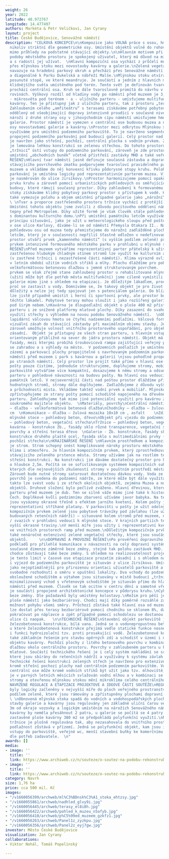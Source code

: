 ```yaml
---
weight: 26
year: 2022
latitude: 48.972767
longitude: 14.477497
authors: Markéta & Petr Veličkovi, Jan Cyrany
layout: project
title: České Budějovice, Senovážné náměstí
description: "CELKOVÁ KONCEPCE\n\nKompozice jako VOLNÁ práce s osou, hmotou, prostorem,
  nikoliv striktní dle geometrické osy. Umístění objektů volně do rohových těžišť,
  mimo průhledy na podstatné stávající objekty.\n\nHlavním motivem při hledání nové
  podoby městského prostoru je spokojený uživatel, který má důvod na místě pobývat
  a s radostí jej užívat.  \nHlavní kompoziční osa vychází z průčelí muzea a pokračuje
  přes mlýnskou stoku mezi novostavby kavárny a galerie.\nZelená vegetační linka stromů
  navazuje na hradební parkový okruh a přechází přes Senovážné náměstí směrem ke Slávii
  a diagonálně k Parku Dukelská a nábřeží Malše.\nMlýnskou stoku otvíráme v mírně
  posunuté stopě, ve které meandruje. Je součástí a jedním z hlavních motivů samostatného
  klidnějšího světa umístěného pod terén. Tento svět je definován tvarem kruhu, kterým
  prochází centrální osa. Kruh se dále tvaroslovně promítá do návrhu v několika dalších
  rovinách. Výškový rozdíl od hladiny vody po náměstí před muzeem je 3,2 m.\nNa pomezí
  - mikrosvěta pod terénem - a - uličního parteru - umísťujeme multifunkční objekt
  kavárny. Ten je přístupný jak z uličního parteru, tak z prostoru „terasy u vody“.
  Zahloubením celého „amfiteátru“ s terasami získáváme potřebný pobytový prostor výškově
  oddělený od všeobjímající dopravy intenzivně proudící v současné niveletě ulice.\nNa
  nároží z druhé strany osy v jihovýchodním cípu náměstí umisťujeme hmotu Alšovy Jihočeské
  galerie. Prostor náměstí je vymezen v centrální ose budovou muzea a na druhé straně
  osy novostavbami galerie a kavárny.\nProstor mezi odkrytou Mlýnskou stokou a Muzeem
  využíváme pro umístění podzemního parkoviště. To je navrženo segmentově s možností
  propojení podzemního parkování pod budoucí galerií. Celý prostor nad parkováním
  je navržen jako střešní, pochůzí, centrální plocha s vodním prvkem. Z jižní strany
  je lemována lehkou konstrukcí se zelenou střechou. Do tohoto prostoru, který nazýváme
  „tržnicí“ ústí vstupy do podzemního parkování, zároveň je zde prostor pro trhy,
  umístění „obchodních buněk“ včetně přístřeší zastávky MHD a také veřejného WC.\n\nURBANISTICKÉ
  ŘEŠENÍ\nHlavní tvar náměstí jasně definuje současná zástavba a doprava. Vyčištěním
  stávajícího povrchového zmatku podporujeme tvarosloví pravidelného parteru před
  muzeem a vkládáme do něj konvexní křivku půdorysné stopy kruhu. Poloha podzemního
  parkování je umístěna logicky pod reprezentativním parterem muzea. Vjezd a výjezd
  je nasměrován do ulice Jirsíkovy.\nProstor harmonizujeme pomocí opakovaného tvarosloví
  prvku kruhu a zároveň pomocí urbanistických pohledových os směřujících na cenné
  budovy, které rámují současný prostor. Díky zahloubení k formovanému toku mlýnské
  stoky získáváme klidný pobytový parkový prostor s přístupem k vodě. Kruh a válec
  také vymezuje polohu a objem umístění případné galerie jako „nárožní“ hmoty náměstí.
  \ \nTvar a proporce zastřešeného prostoru tržnice vychází z protější budovy Metropolu.
  Umístění tohoto objektu jsme zvolili z důvodu pocitového oddělení náměstí od dopravní
  tepny před Metropolem. Díky užité formě je však člověk stále pohledově v kontaktu
  s dominantou kulturního domu.\nPři umístění památníku letcům využíváme obdobného
  principu situování, jako je užit u meteorologického sloupu před poštou. Ten stojí
  v ose ulice Karlovy, díváme-li se od náměstí Přemysla Otakara II.. Na centrální
  pohledovou osu od muzea tedy přemisťujeme do nárožní zadlážděné plochy památník
  letcům, který je v současnosti nepříliš šťastně odložen v nedefinované ploše zeleně.\nHlavní
  prostor utváří prvek „kamenného náměstí“ (s vyšším podílem zeleně) před muzeem s
  prvkem intenzivně formovaného městského parku v prohlubni u mlýnské stoky.\n\nARCHITEKTONICKÉ
  ŘEŠENÍ\nPřed muzeem vytváříme reprezentativní parter přátelský k uživatelům. Plochu
  zastřešenou hlubokým chladným stínem stromů lze využít ke kulturním akcím, trhům
  (v zastřené tržnici i nezastřešené části náměstí). Klima výrazně ovlivňujeme zejména
  v letním období užitím vodních střiků a mlhy. Plochu dláždíme pro pohodlné přecházení
  velkoformátovou betonovou dlažbou s jemně strukturovaným povrchem.   \nHlavním užitným
  prvkem se však zřejmě stane zahloubený prostor u rehabilitované mlýnské stoky. Kavárnu
  (užití může být dle potřeb města multifunkční) jsme cíleně vymístili z prostoru
  galerie mimo jiné s ohledem na etapizaci. Je důležitým lákadlem, proč v místě setrvat,
  proč se zastavit u vody. Domníváme se, že takový objekt je pro život náměstí velmi
  důležitý a nelze jej tedy spojovat jen s potenciálem galerie. Do blízkosti kavárny
  lze jistě případně umístit i herní či sportovní prvky, ale prostor bude žít i bez
  těchto lákadel. Pobytové terasy mohou sloužit i jako rozšířený galerijní prostor
  pod širým nebem.\nKavárna je dloupodlažní objekt o ploše 400 m2 přístupný z uličního
  parteru i ze snížené platformy mlatové plochy. Díky zasazení do svahu se nabízí
  využití střechy s výhledem na novou podobu Senovážného náměstí.  \nObjekt galerie\nNavrhujeme
  lapidární válcovou hmotu se čtyřmi nadzemními podlažími. Válcová forma minimalizuje
  vizuální zásah do stávající zástavby při maximálním objemu stavby. Jednoduchá forma
  zároveň umožňuje volnost vnitřního prostorového uspořádání, pro objekt galerie tolik
  zásadní.  Objekt je přístupný ze všech stran parteru, s hlavním vstupem do galerie
  orientovaným přibližně na sever do jádra prostoru náměstí. Objekt má dvě vrstvy
  fasády, mezi kterými probíhá šroubovicová rampa zajišťující veřejný přístup na střechu
  se zahradou a s výhledy na město.  V podzemních podlažích je umístěno technické
  zázemí a parkovací plochy propojitelné s navrhovaným podzemním parkováním pod náměstím.\nKamenné
  náměstí před muzeem i park s kavárnou a galerií \njsou pohodlně propojeny chodníky
  po stranách náměstí. Celý prostor lze projít také přímo v hlavní ose. Lokalitu kolem
  pošty pouze čistíme, jednoduše strukturujeme, doplňujeme stromy, mobiliářem. Nadzemní
  parkoviště vytváříme více kompaktní, dosazujeme k němu stromy a odsunujeme ho z
  parteru v pohledové návaznosti na budovu pošty. Na hlavní osu vedoucí od muzea přemisťujeme
  památník letců. V nejsevernější části nad poštou prostor dláždíme při zachování
  hodnotných stromů, stromy dále doplňujeme. Zadlažďujeme z důvodu vyšší obyvatelnosti
  a průchodnosti místa. Vkládáme taktéž vodní prvek a mobiliář. Mlýnskou stoku u konzervatoře
  zpřístupňujeme ze strany pošty pomocí schodiště napojeného na dřevěné terasy v úrovni
  parteru. Zohledňujeme tak mimo jiné potenciální využití pro kavárnu zmíněné ze strany
  soukromého majitele objektu.  \nMateriály, povrchy\nCentrální náměstí před muzeem
  – dlažba - velkoformátová betonová dlažba\nChodníky – dlažba – žulová mozaika 6x6
  cm  \nKomunikace – dlažba – žulová mozaika 10x10 cm , asfalt    \nZdi, terasy k
  mlýnské stoce – pohledový beton, dřevo\nObjekt při vjezdu do podzemního parkoviště
  – pohledový beton, vegetační střecha\nTržnice – pohledový beton, vegetační střecha\nMultifunkční
  kavárna - konstrukce žb., fasády sklo různé transparence, vegetační střecha, vnitřní
  povrchy a střešní terasa dřevo  \nGalerie - Žb. konstrukce, fasády sklo různé transparence,
  konstrukce druhého plaště ocel, fasáda sklo s multimediálními prvky ( LED) . Vegetační
  pochůzí střecha\n\nKRAJINÁŘSKÉ ŘEŠENÍ \nHlavním prostředkem a kompozičním prvkem
  je strom. Strom schopný snést komplikované nároky prostoru městského centra. Mění
  klima i atmosféru. Je hlavním kompozičním prvkem, který zprostředkovává propojení
  stávajícího zeleného prstence města. Stromy užíváme jak na rostlém terénu, tak na
  střešní konstrukci. Na konstrukci jim dáváme dostatečný prostor pro kořenový systém
  o hloubce 2,5m. Počítá se se sofistikovaným systémem kompozitních substrátů, ve
  kterých dle nejnovějších zkušeností stromy v pouštním prostředí města dobře prospívají.
  Zároveň bude nutné stromy saturovat dostatečnou dávkou vody. Voda ze zpevněných
  povrchů je svedena do podzemní nádrže, ze které může být dále využita k zálivce,
  takto lze svést vodu i ze střech okolních objektů, zejména Muzea a nově budovaných
  objektů. Druhové složení bylo pečlivě zváženo. Hlavní dřevinou, kterou užíváme na
  parteru před muzeem je dub. Ten se silně váže mimo jiné také k historii jižních
  Čech. Doplňkově kvůli podzimnímu zbarvení užíváme javor babyka. Na terasách u vody
  jsou vysázeny okrasné třešně s efektem jarního kvetení. Kolem pošty jsou navrženy
  reprezentativní stříhané platany. V parkovišti u pošty je užit odolný akát.    \nDalším
  kompozičním prvkem zeleně jsou pobytové trávníky pod závlahou (lze užít vodu z nově
  budovaných retenčních nádrží) – situované kolem stromů před muzeem, na terasách
  / svazích v prohlubni vedoucí k mlýnské stoce. V krajních partiích teras jsou vysázeny
  vyšší okrasné traviny.\nV menší míře jsou užity i reprezentativní květinové záhony
  ve vnitřních prostorech ramp před muzeem.\nDůležitým kompozičním prvkem se stávají
  také nenáročné extenzivní zelené vegetační střechy, které jsou součástí všech nových
  objektů.     \n\nDOPRAVNÍ A PROVOZNÍ ŘEŠENÍ\nPo prověření dopravního režimu a poskytnutých
  podkladů pro přilehlé komunikace v návaznosti na celý dopravní systém města, necháváme
  současné dimenze záměrně beze změny, stejně tak polohu zastávek MHD. Přechody pro
  chodce zůstávají také beze změny. S ohledem na realizovatelnost projektové fáze
  je tento limit v časové ose etapizace prozatím zásadní i s ohledem na finance.\nNájezd
  i výjezd do podzemního parkoviště je situován z ulice Jirsíkova. Umístění bylo zvoleno
  jako nejoptimálnější pro přirozenou orientaci uživatelů parkoviště a jejich následné
  svobodné rozhodnutí o směru v opuštění lokality. Dva vchody do podzemního parkoviště
  obsloužené schodištěm a výtahem jsou situovány v místě budoucí „tržnice“. Rozměrově
  minimalizovaný vchod s vřetenovým schodištěm je situován přímo do hlavního prostoru
  náměstí před muzeem. Člověk se tak ocitne v centru dění a samotné vřetenové schodiště
  je součástí propojené architektonické koncepce v půdorysu kruhu.\nCyklodoprava zůstává
  beze změny. Dle požadavků byly umístěny kolostavy.\nRežim pro pěší je řešen v celé
  ploše náměstí jako bezbariérový. Chodci mají díky poměrně rozsáhlé zádlažbě svobodnou
  možnost pohybu všemi směry. Průchozí zůstává také hlavní osa od muzea. K vodě se
  lze dostat přes terasy bezbariérově pomocí chodníku se sklonem 8%, dále může imobilní
  pokračovat po náplavce a zpět případně pomocí schodolezu se dostanou opět do úrovně
  ulice či naopak.   \n\nTECHNICKÉ ŘEŠENÍ\nStavební objekt parkoviště je řešen jako
  železobetonová konstrukce, bílá vana. Jedná se o vodonepropustnou betonovou konstrukci,
  u které železobetonová konstrukce přejímá vedle statické funkce nosné konstrukce
  i funkci hydroizolační tzv. proti prosakující vodě. Železobetonové konstrukce jsou
  také základním řešením pro stavbu opěrných zdí a schodišť v území i nově navrženého
  objektu kavárny. Pochůzí plochy z litého betonového povrchu v kombinaci s kamennou
  dlažbou okolo centrálního prostoru. Povrchy v zahloubeném parteru u kavárny jsou
  mlatové. Součástí technického řešení je i celý systém nakládání se srážkovými vodami,
  které jsou sbírány do retenčních nádrží a využívány k systému závlah navržené zeleně.
  Technické řešení konstrukcí zelených střech je navrženo pro extenzivní typ vegetace,
  kromě střešní pochozí plochy nad centrálním podzemním parkovištěm. Vodní prvek v
  centrální ose může kromě vodních střiků být užit jako tzv. mlhoviště, kdy prostor
  je v parných letních měsících svlažován vodní mlhou a v kombinaci se vzrostlými
  stromy a otevřenou mlýnskou stokou mění mikroklima celého centrálního prostoru.\nPOPIS
  NAVRŽENÉ REGULACE A ETAPIZACE PROJEKTOVÉ A IDEOVÉ ČÁSTI SOUTĚŽE\nREGULACE\nPlochy
  byly logicky začleněny v nejvyšší míře do ploch veřejného prostranství s vysokým
  podílem zeleně, které jsou rámovány a zpřístupněny plochami dopravní infrastruktury.
  \ \nObnovená mlýnská stoka spadá do vodních a vodohospodářských ploch.\n\nNavržené
  stavby galerie a kavárny jsou regulovány jen základně uliční čarou ve vzdálenosti
  3m od okraje vozovky a logickým umístěním na nárožích Senovážného náměstí. Podlažnost
  kavárny by neměla přesáhnout 2 patra, u galerie se počítá se 4 patry. Vzhledem k
  zastavěné ploše kavárny 380 m2 se předpokládá polyfunkční využití.\nNavržená stavba
  tržnice je plošně regulována tak, aby nezasahovala do vnitřního prostoru náměstí,
  podlažnost zůstává v přízemí. Jedná se polyfunkční objekt, kam jsou integrovány
  vstupy do parkoviště, veřejné wc, menší stavební buňky ke komerčnímu využití / službám
  dle potřeb zadavatele.  \n"
awards: []
media:
- image: ''
  title: ''
  link: https://www.archiweb.cz/n/souteze/o-soutez-na-podobu-rekonstrukce-ceskobudejovickeho-namesti-ma-zajem-30-atelieru
- image: ''
  title: ''
  link: https://www.archiweb.cz/n/souteze/o-soutez-na-podobu-rekonstrukce-ceskobudejovickeho-namesti-ma-zajem-30-atelieru
category: Navrh
size: 1,76 ha
price: cca 500 mil. Kč
images:
- "/v1660056399/archweb/ml%C3%BDnsk%C3%A1_stoka_ehtzsy.jpg"
- "/v1660055861/archweb/nadhled_glvy9i.jpg"
- "/v1660056445/archweb/terasy_el8i8h.jpg"
- "/v1660056422/archweb/pohled_k_muzeu_n5afyb.jpg"
- "/v1660056410/archweb/p%C5%99ed_muzeem_gzkfz1.jpg"
- "/v1660056263/archweb/Panel1z_zyzkpu.jpg"
- "/v1660056356/archweb/Panel2z_eyj7gw.jpg"
investor: Město České Budějovice
visualization: Jan Cyrany
collaborations:
- Viktor Nohál, Tomáš Popelínský

---
```

